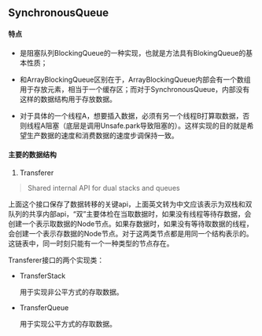 ## SynchronousQueue

#### 特点

- 是阻塞队列BlockingQueue的一种实现，也就是方法具有BlokingQueue的基本性质；

- 和ArrayBlockingQueue区别在于，ArrayBlockingQueue内部会有一个数组用于存放元素，相当于一个缓存区；而对于SynchronousQueue，内部没有这样的数据结构用于存放数据。

- 对于具体的一个线程A，想要插入数据，必须有另一个线程B打算取数据，否则线程A阻塞（底层是调用Unsafe.park导致阻塞的）。这样实现的目的就是希望生产数据的速度和消费数据的速度步调保持一致。

#### 主要的数据结构

1. Transferer
> Shared internal API for dual stacks and queues

上面这个接口保存了数据转移的关键api，上面英文转为中文应该表示为双栈和双队列的共享内部api，“双”主要体检在当取数据时，如果没有线程等待存数据，会创建一个表示取数据的Node节点。如果存数据时，如果没有等待取数据的线程，会创建一个表示存数据的Node节点。对于这两类节点都是用同一个结构表示的。这链表中，同一时刻只能有一个一种类型的节点存在。

Transferer接口的两个实现类：

- TransferStack

    用于实现非公平方式的存取数据。

- TransferQueue

  用于实现公平方式的存取数据。
